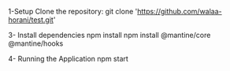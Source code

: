 1-Setup
Clone the repository:
git clone 'https://github.com/walaa-horani/test.git'



3- Install dependencies
npm install
npm install @mantine/core @mantine/hooks

4- Running the Application
npm start



